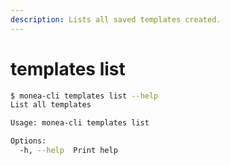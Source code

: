 ```yaml
---
description: Lists all saved templates created.
---
```


# templates list

```bash
$ monea-cli templates list --help
List all templates

Usage: monea-cli templates list

Options:
  -h, --help  Print help
```
